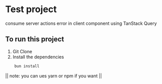 # Test project

consume server actions error in client component using TanStack Query

## To run this project

1. Git Clone
2. Install the dependencies

```bash
    bun install
```

|| note: you can ues yarn or npm if you want ||
